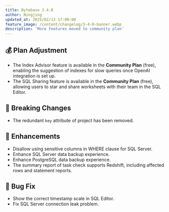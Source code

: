 ```yaml
---
title: Bytebase 3.4.0
author: Ningjing
updated_at: 2025/02/13 17:00:00
feature_image: /content/changelog/3-4-0-banner.webp
description: 'More features moved to community plan'
---
```


## 💰 Plan Adjustment

- The Index Advisor feature is available in the **Community Plan** (free), enabling the suggestion of indexes for slow queries once OpenAI integration is set up.
- The SQL Sharing feature is available in the **Community Plan** (free), allowing users to star and share worksheets with their team in the SQL Editor.

## 🔔 Breaking Changes

- The redundant `key` attribute of project has been removed.

## 🎄 Enhancements

- Disallow using sensitive columns in WHERE clause for SQL Server.
- Enhance SQL Server data backup experience.
- Enhance PostgreSQL data backup experience.
- The summary report of task check supports Redshift, including affected rows and statement reports.

## 🐞 Bug Fix

- Show the correct timestamp scale in SQL Editor.
- Fix SQL Server connection leak problem.

<IncludeBlock url="/docs/get-started/install/install-upgrade"></IncludeBlock>